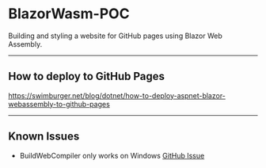 # BlazorWasm-POC

Building and styling a website for GitHub pages using Blazor Web Assembly.

---

## How to deploy to GitHub Pages

https://swimburger.net/blog/dotnet/how-to-deploy-aspnet-blazor-webassembly-to-github-pages

---

## Known Issues

* BuildWebCompiler only works on Windows [GitHub Issue](https://github.com/madskristensen/WebCompiler/issues/364)
